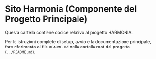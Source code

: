 # Sito Harmonia (Componente del Progetto Principale)

Questa cartella contiene codice relativo al progetto HARMONIA.

Per le istruzioni complete di setup, avvio e la documentazione principale, fare riferimento al file `README.md` nella cartella root del progetto (`../README.md`).
